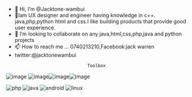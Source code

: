- 👋 Hi, I’m @Jacktone-wambui
- 👀Iam UX designer and engineer having knowledge in c++. java,php,python html and css.I like building products that provide good user experience.
- 💞️ I’m looking to collaborate on any java,html,css,php,java and python projects
- 📫 How to reach me ... 0740213210,Facebook:jack warren
- twitter:@jacktonewambui
<!---
Jacktone-wambui/Jacktone-wambui is a ✨ special ✨ repository because its `README.md` (this file) appears on your GitHub profile.
You can click the Preview link to take a look at your changes.
--->
                                   Toolbox
![image](https://user-images.githubusercontent.com/91588670/176033861-3644dd32-5293-43aa-89b9-e599f29032b1.png) ![image](https://user-images.githubusercontent.com/91588670/176034136-07cbf737-a77e-4582-a35c-9ec5a2f9f922.png)![image](https://user-images.githubusercontent.com/91588670/176034464-ab2ad0db-1a41-49bf-9a9d-a3b81d1a3feb.png)![image](https://user-images.githubusercontent.com/91588670/176034577-6a64b015-e769-40f7-ad1d-490068f1253b.png)

![php](https://user-images.githubusercontent.com/91588670/181853060-72ac5503-5529-4597-8b27-20db3261732c.png)
![java](https://user-images.githubusercontent.com/91588670/181853238-7d88b19a-9d23-4e59-9759-1f58be60e779.png)
![android](https://user-images.githubusercontent.com/91588670/181853241-e0d1af16-5cdb-4672-8678-50e80504afef.png)
![linux](https://user-images.githubusercontent.com/91588670/181853242-041b91eb-807a-4bc0-990c-f16d06c50ee8.png)
